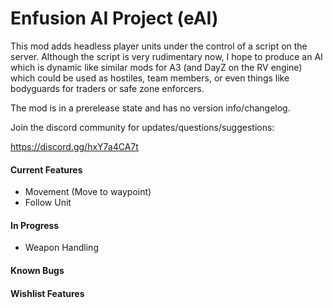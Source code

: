# Enfusion AI Project (eAI)
This mod adds headless player units under the control of a script on the server. Although the script is very rudimentary now, I hope to produce an AI which is dynamic like similar mods for A3 (and DayZ on the RV engine) which could be used as hostiles, team members, or even things like bodyguards for traders or safe zone enforcers.

The mod is in a prerelease state and has no version info/changelog.

Join the discord community for updates/questions/suggestions:

https://discord.gg/hxY7a4CA7t

#### Current Features

- Movement (Move to waypoint)
- Follow Unit

#### In Progress

- Weapon Handling

#### Known Bugs

#### Wishlist Features